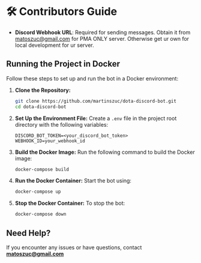 # 🛠 Contributors Guide

- **Discord Webhook URL**: Required for sending messages. Obtain it from matoszuc@gmail.com for PMA ONLY server. Otherwise get ur own for local development for ur server.

## Running the Project in Docker
Follow these steps to set up and run the bot in a Docker environment:

1. **Clone the Repository:**
   ```bash
   git clone https://github.com/martinszuc/dota-discord-bot.git
   cd dota-discord-bot
   ```

2. **Set Up the Environment File:**
   Create a `.env` file in the project root directory with the following variables:
   ```env
   DISCORD_BOT_TOKEN=<your_discord_bot_token>
   WEBHOOK_ID=your_webhook_id
   ```

3. **Build the Docker Image:**
   Run the following command to build the Docker image:
   ```bash
   docker-compose build
   ```

4. **Run the Docker Container:**
   Start the bot using:
   ```bash
   docker-compose up
   ```

5. **Stop the Docker Container:**
   To stop the bot:
   ```bash
   docker-compose down
   ```

## Need Help?
If you encounter any issues or have questions, contact **matoszuc@gmail.com**
